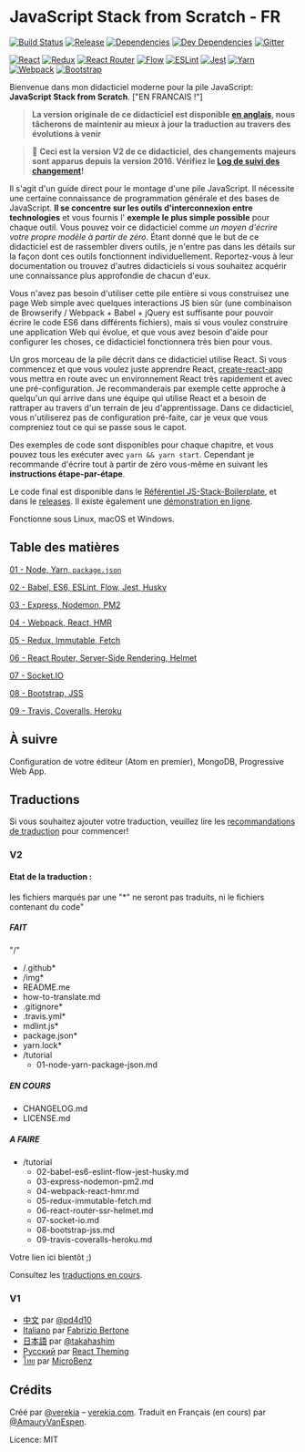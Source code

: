 # JavaScript Stack from Scratch - FR

[![Build Status](https://travis-ci.org/verekia/js-stack-from-scratch.svg?branch=master)](https://travis-ci.org/verekia/js-stack-from-scratch)
[![Release](https://img.shields.io/github/release/verekia/js-stack-from-scratch.svg?style=flat-square)](https://github.com/verekia/js-stack-from-scratch/releases)
[![Dependencies](https://img.shields.io/david/verekia/js-stack-boilerplate.svg?style=flat-square)](https://david-dm.org/verekia/js-stack-boilerplate)
[![Dev Dependencies](https://img.shields.io/david/dev/verekia/js-stack-boilerplate.svg?style=flat-square)](https://david-dm.org/verekia/js-stack-boilerplate?type=dev)
[![Gitter](https://img.shields.io/gitter/room/js-stack-from-scratch/Lobby.svg?style=flat-square)](https://gitter.im/js-stack-from-scratch/)

[![React](/img/react-padded-90.png)](https://facebook.github.io/react/)
[![Redux](/img/redux-padded-90.png)](http://redux.js.org/)
[![React Router](/img/react-router-padded-90.png)](https://github.com/ReactTraining/react-router)
[![Flow](/img/flow-padded-90.png)](https://flowtype.org/)
[![ESLint](/img/eslint-padded-90.png)](http://eslint.org/)
[![Jest](/img/jest-padded-90.png)](https://facebook.github.io/jest/)
[![Yarn](/img/yarn-padded-90.png)](https://yarnpkg.com/)
[![Webpack](/img/webpack-padded-90.png)](https://webpack.github.io/)
[![Bootstrap](/img/bootstrap-padded-90.png)](http://getbootstrap.com/)

Bienvenue dans mon didacticiel moderne pour la pile JavaScript: **JavaScript Stack from Scratch**. ["EN FRANCAIS !"]
> **La version originale de ce didacticiel est disponible [en anglais](https://github.com/verekia/js-stack-from-scratch/), nous tâcherons de maintenir au mieux à jour la traduction au travers des évolutions à venir**

> 🎉 **Ceci est la version V2 de ce didacticiel, des changements majeurs sont apparus depuis la version 2016. Vérifiez le [Log de suivi des changement](/CHANGELOG.md)!**

Il s'agit d'un guide direct pour le montage d'une pile JavaScript. Il nécessite une certaine connaissance de programmation générale et des bases de JavaScript. **Il se concentre sur les outils d'interconnexion entre technologies** et vous fournis l' **exemple le plus simple possible** pour chaque outil. Vous pouvez voir ce didacticiel comme *un moyen d'écrire votre propre modèle à partir de zéro*. Étant donné que le but de ce didacticiel est de rassembler divers outils, je n'entre pas dans les détails sur la façon dont ces outils fonctionnent individuellement. Reportez-vous à leur documentation ou trouvez d'autres didacticiels si vous souhaitez acquérir une connaissance plus approfondie de chacun d'eux.

Vous n'avez pas besoin d'utiliser cette pile entière si vous construisez une page Web simple avec quelques interactions JS bien sûr (une combinaison de Browserify / Webpack + Babel + jQuery est suffisante pour pouvoir écrire le code ES6 dans différents fichiers), mais si vous voulez construire une application Web qui évolue, et que vous avez besoin d'aide pour configurer les choses, ce didacticiel fonctionnera très bien pour vous.

Un gros morceau de la pile décrit dans ce didacticiel utilise React. Si vous commencez et que vous voulez juste apprendre React, [create-react-app](https://github.com/facebookincubator/create-react-app) vous mettra en route avec un environnement React très rapidement et avec une pré-configuration. Je recommanderais par exemple cette approche à quelqu'un qui arrive dans une équipe qui utilise React et a besoin de rattraper au travers d'un terrain de jeu d'apprentissage. Dans ce didacticiel, vous n'utiliserez pas de configuration pré-faite, car je veux que vous compreniez tout ce qui se passe sous le capot.

Des exemples de code sont disponibles pour chaque chapitre, et vous pouvez tous les exécuter avec `yarn && yarn start`. Cependant je recommande d'écrire tout à partir de zéro vous-même en suivant les **instructions étape-par-étape**.

Le code final est disponible dans le [Référentiel JS-Stack-Boilerplate](https://github.com/verekia/js-stack-boilerplate), et dans le [releases](https://github.com/verekia/js-Stack-from-scratch/releases). Il existe également une [démonstration en ligne](https://js-stack.herokuapp.com/).

Fonctionne sous Linux, macOS et Windows.

## Table des matières

[01 - Node, Yarn, `package.json`](/tutorial/01-node-yarn-package-json.md#readme)

[02 - Babel, ES6, ESLint, Flow, Jest, Husky](/tutorial/02-babel-es6-eslint-flow-jest-husky.md#readme)

[03 - Express, Nodemon, PM2](/tutorial/03-express-nodemon-pm2.md#readme)

[04 - Webpack, React, HMR](/tutorial/04-webpack-react-hmr.md#readme)

[05 - Redux, Immutable, Fetch](/tutorial/05-redux-immutable-fetch.md#readme)

[06 - React Router, Server-Side Rendering, Helmet](/tutorial/06-react-router-ssr-helmet.md#readme)

[07 - Socket.IO](/tutorial/07-socket-io.md#readme)

[08 - Bootstrap, JSS](/tutorial/08-bootstrap-jss.md#readme)

[09 - Travis, Coveralls, Heroku](/tutorial/09-travis-coveralls-heroku.md#readme)

## À suivre

Configuration de votre éditeur (Atom en premier), MongoDB, Progressive Web App.

## Traductions

Si vous souhaitez ajouter votre traduction, veuillez lire les [recommandations de traduction](/how-to-translate.md) pour commencer!

### V2

#### Etat de la traduction :

les fichiers marqués par une "*" ne seront pas traduits, ni le fichiers contenant du code"
##### FAIT
"/"
- /.github*
- /img*
- README.me
- how-to-translate.md
- .gitignore*
- .travis.yml*
- mdlint.js*
- package.json*
- yarn.lock*
- /tutorial
  - 01-node-yarn-package-json.md

##### EN COURS
- CHANGELOG.md
- LICENSE.md

##### A FAIRE
- /tutorial
  - 02-babel-es6-eslint-flow-jest-husky.md
  - 03-express-nodemon-pm2.md
  - 04-webpack-react-hmr.md
  - 05-redux-immutable-fetch.md
  - 06-react-router-ssr-helmet.md
  - 07-socket-io.md
  - 08-bootstrap-jss.md
  - 09-travis-coveralls-heroku.md

Votre lien ici bientôt ;)

Consultez les [traductions en cours](https://github.com/verekia/js-stack-from-scratch/issues/147).

### V1

- [中文](https://github.com/pd4d10/js-stack-from-scratch) par [@pd4d10](http://github.com/pd4d10)
- [Italiano](https://github.com/fbertone/js-stack-from-scratch) par [Fabrizio Bertone](https://github.com/fbertone)
- [日本語](https://github.com/takahashim/js-stack-from-scratch) par [@takahashim](https://github.com/takahashim)
- [Русский](https://github.com/UsulPro/js-stack-from-scratch) par [React Theming](https://github.com/sm-react/react-theming)
- [ไทย](https://github.com/MicroBenz/js-stack-from-scratch) par [MicroBenz](https://github.com/MicroBenz)

## Crédits

Créé par [@verekia](https://twitter.com/verekia) – [verekia.com](http://verekia.com/).
Traduit en Français (en cours) par [@AmauryVanEspen](https://github.com/AmauryVanEspen/).


Licence: MIT
